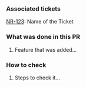 ### Associated tickets
[NR-123](https://...): Name of the Ticket
### What was done in this PR
1. Feature that was added...
### How to check
1. Steps to check it...
